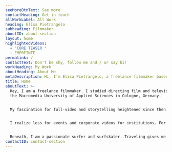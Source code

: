 ```yaml
---
seeMoreBtnText: See more
contactHeading: Get in touch
allWorkLabel: All Work
heading: Elisa Pietrangelo
subheading: Filmmaker
aboutID: about-section
layout: home
highlightedVideos:
  - "CORE TEASER "
  - EMPREINTE
permalink: /
contactText: Don't be shy, follow me and / or say hi!
workHeading: My Work
aboutHeading: About Me
metaDescription: Hi, I'm Elisa Pietrangelo, a freelance filmmaker based in Luxembourg.
title: Home
aboutText: >-
  Hey, I am a freelance filmmaker. I studied directing film and television at
  the Macromedia University of Applied Sciences in Cologne, Germany. 


  My fascination for full-video and storytelling heightened since then. Moving images and image composition boost my enthusiasm as a director and more over as a cinematographer. 


  I realize less for events and corporate videos for institutions. For the screenplay I find inspiring subjects in books and with everyday life observation. 


  Beneath, I am a passionate surfer and surfskater. Traveling gives me the opportunity to sublimate the essence of sports, nature and visual art.
contactID: contact-section
---
```

